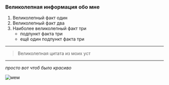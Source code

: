 ### Великолепная информация обо мне

1. Великолепный факт один
2. Великолепный факт два
3. Наиболее великолепный факт три
   - подпункт факта три
   - ещё один подпункт факта три

  ---
  > Великолепная цитата из моих уст
  ---
  
  *просто вот чтоб было красиво*

  ![мем](https://backupuusites.hb.bizmrg.com/resize_cache/6096307/d5cb5488396720686a69d0c49ef80752/iblock/d45/d45a96c13aa3585ed2e809753cb0b63d/c8de51edbde3e6b51dad851eab7e45f1.jpg)
